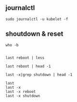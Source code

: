 ## journalctl
```
sudo journalctl -u kubelet -f
```

## shoutdown & reset
```
who -b


last reboot | less

last reboot | head -1

last -x|grep shutdown | head -1

last
last -x
last -x reboot
last -x shutdown
```
